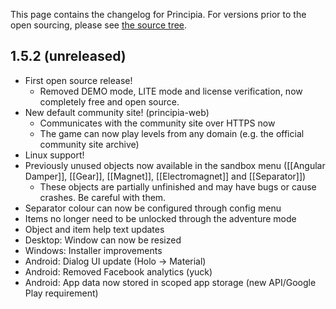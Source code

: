 This page contains the changelog for Principia. For versions prior to the open sourcing, please see [the source tree](https://github.com/Bithack/principia/tree/master/changes).

## 1.5.2 (unreleased)
- First open source release!
  - Removed DEMO mode, LITE mode and license verification, now completely free and open source.
- New default community site! (principia-web)
  - Communicates with the community site over HTTPS now
  - The game can now play levels from any domain (e.g. the official community site archive)
- Linux support!
- Previously unused objects now available in the sandbox menu ([[Angular Damper]], [[Gear]], [[Magnet]], [[Electromagnet]] and [[Separator]])
  - These objects are partially unfinished and may have bugs or cause crashes. Be careful with them.
- Separator colour can now be configured through config menu
- Items no longer need to be unlocked through the adventure mode
- Object and item help text updates
- Desktop: Window can now be resized
- Windows: Installer improvements
- Android: Dialog UI update (Holo -> Material)
- Android: Removed Facebook analytics (yuck)
- Android: App data now stored in scoped app storage (new API/Google Play requirement)